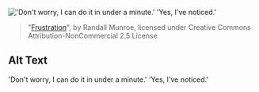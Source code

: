 !['Don't worry, I can do it in under a minute.' 'Yes, I've noticed.'](https://imgs.xkcd.com/comics/frustration.png)
> "[Frustration](https://xkcd.com/457/)", by Randall Munroe, licensed under Creative Commons Attribution-NonCommercial 2.5 License

## Alt Text
'Don't worry, I can do it in under a minute.' 'Yes, I've noticed.'
